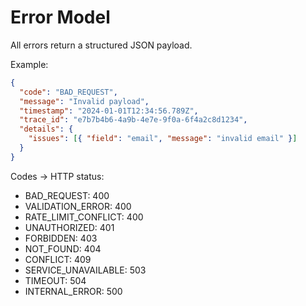 # Error Model

All errors return a structured JSON payload.

Example:

```json
{
  "code": "BAD_REQUEST",
  "message": "Invalid payload",
  "timestamp": "2024-01-01T12:34:56.789Z",
  "trace_id": "e7b7b4b6-4a9b-4e7e-9f0a-6f4a2c8d1234",
  "details": {
    "issues": [{ "field": "email", "message": "invalid email" }]
  }
}
```

Codes → HTTP status:

- BAD_REQUEST: 400
- VALIDATION_ERROR: 400
- RATE_LIMIT_CONFLICT: 400
- UNAUTHORIZED: 401
- FORBIDDEN: 403
- NOT_FOUND: 404
- CONFLICT: 409
- SERVICE_UNAVAILABLE: 503
- TIMEOUT: 504
- INTERNAL_ERROR: 500
